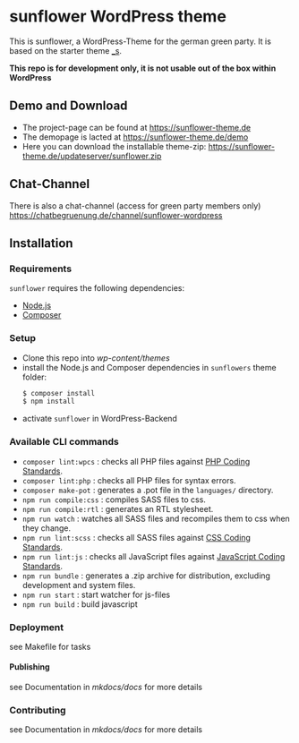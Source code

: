sunflower WordPress theme
===
 This is sunflower, a WordPress-Theme for the german green party. It is based on the starter theme [_s](https://underscores.me/).
 
 **This repo is for development only, it is not usable out of the box within WordPress**

Demo and Download
---------------
 - The project-page can be found at https://sunflower-theme.de 
 - The demopage is lacted at https://sunflower-theme.de/demo
 - Here you can download the installable theme-zip: https://sunflower-theme.de/updateserver/sunflower.zip

## Chat-Channel
There is also a chat-channel (access for green party members only)
https://chatbegruenung.de/channel/sunflower-wordpress


Installation
---------------

### Requirements

`sunflower` requires the following dependencies:

- [Node.js](https://nodejs.org/)
- [Composer](https://getcomposer.org/)

### Setup
 - Clone this repo into *wp-content/themes*
 - install the Node.js and Composer dependencies in `sunflowers` theme folder:
    ```sh
    $ composer install
    $ npm install
    ```
 - activate `sunflower` in WordPress-Backend

### Available CLI commands
- `composer lint:wpcs` : checks all PHP files against [PHP Coding Standards](https://developer.wordpress.org/coding-standards/wordpress-coding-standards/php/).
- `composer lint:php` : checks all PHP files for syntax errors.
- `composer make-pot` : generates a .pot file in the `languages/` directory.
- `npm run compile:css` : compiles SASS files to css.
- `npm run compile:rtl` : generates an RTL stylesheet.
- `npm run watch` : watches all SASS files and recompiles them to css when they change.
- `npm run lint:scss` : checks all SASS files against [CSS Coding Standards](https://developer.wordpress.org/coding-standards/wordpress-coding-standards/css/).
- `npm run lint:js` : checks all JavaScript files against [JavaScript Coding Standards](https://developer.wordpress.org/coding-standards/wordpress-coding-standards/javascript/).
- `npm run bundle` : generates a .zip archive for distribution, excluding development and system files.
- `npm run start` : start watcher for js-files
- `npm run build` : build javascript

### Deployment
see Makefile for tasks

#### Publishing
see Documentation in *mkdocs/docs* for more details

### Contributing
see Documentation in *mkdocs/docs* for more details

